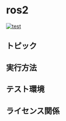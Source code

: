 # ros2
[![test](https://github.com/Kaede287/mypkg/actions/workflows/test.yml/badge.svg)](https://github.com/Kaede287/mypkg/actions/workflows/test.yml)

## トピック

## 実行方法

## テスト環境

## ライセンス関係
